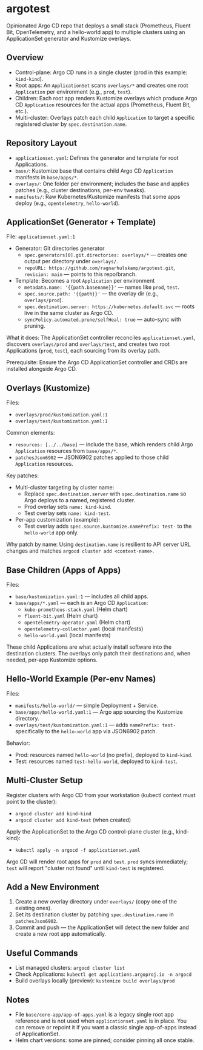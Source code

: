 # argotest

Opinionated Argo CD repo that deploys a small stack (Prometheus, Fluent Bit, OpenTelemetry, and a hello-world app) to multiple clusters using an ApplicationSet generator and Kustomize overlays.

## Overview
- Control-plane: Argo CD runs in a single cluster (prod in this example: `kind-kind`).
- Root apps: An `ApplicationSet` scans `overlays/*` and creates one root `Application` per environment (e.g., `prod`, `test`).
- Children: Each root app renders Kustomize overlays which produce Argo CD `Application` resources for the actual apps (Prometheus, Fluent Bit, etc.).
- Multi-cluster: Overlays patch each child `Application` to target a specific registered cluster by `spec.destination.name`.

## Repository Layout
- `applicationset.yaml`: Defines the generator and template for root Applications.
- `base/`: Kustomize base that contains child Argo CD `Application` manifests in `base/apps/*`.
- `overlays/`: One folder per environment; includes the base and applies patches (e.g., cluster destinations, per-env tweaks).
- `manifests/`: Raw Kubernetes/Kustomize manifests that some apps deploy (e.g., `opentelemetry`, `hello-world`).

## ApplicationSet (Generator + Template)
File: `applicationset.yaml:1`
- Generator: Git directories generator
  - `spec.generators[0].git.directories: overlays/*` — creates one output per directory under `overlays/`.
  - `repoURL: https://github.com/ragnarhulskamp/argotest.git`, `revision: main` — points to this repo/branch.
- Template: Becomes a root `Application` per environment
  - `metadata.name: '{{path.basename}}'` — names like `prod`, `test`.
  - `spec.source.path: '{{path}}'` — the overlay dir (e.g., `overlays/prod`).
  - `spec.destination.server: https://kubernetes.default.svc` — roots live in the same cluster as Argo CD.
  - `syncPolicy.automated.prune/selfHeal: true` — auto-sync with pruning.

What it does: The ApplicationSet controller reconciles `applicationset.yaml`, discovers `overlays/prod` and `overlays/test`, and creates two root Applications (`prod`, `test`), each sourcing from its overlay path.

Prerequisite: Ensure the Argo CD ApplicationSet controller and CRDs are installed alongside Argo CD.

## Overlays (Kustomize)
Files:
- `overlays/prod/kustomization.yaml:1`
- `overlays/test/kustomization.yaml:1`

Common elements:
- `resources: [../../base]` — include the base, which renders child Argo `Application` resources from `base/apps/*`.
- `patchesJson6902` — JSON6902 patches applied to those child `Application` resources.

Key patches:
- Multi-cluster targeting by cluster name:
  - Replace `spec.destination.server` with `spec.destination.name` so Argo deploys to a named, registered cluster.
  - Prod overlay sets `name: kind-kind`.
  - Test overlay sets `name: kind-test`.
- Per-app customization (example):
  - Test overlay adds `spec.source.kustomize.namePrefix: test-` to the `hello-world` app only.

Why patch by name: Using `destination.name` is resilient to API server URL changes and matches `argocd cluster add <context-name>`.

## Base Children (Apps of Apps)
Files:
- `base/kustomization.yaml:1` — includes all child apps.
- `base/apps/*.yaml` — each is an Argo CD `Application`:
  - `kube-prometheus-stack.yaml` (Helm chart)
  - `fluent-bit.yaml` (Helm chart)
  - `opentelemetry-operator.yaml` (Helm chart)
  - `opentelemetry-collector.yaml` (local manifests)
  - `hello-world.yaml` (local manifests)

These child Applications are what actually install software into the destination clusters. The overlays only patch their destinations and, when needed, per-app Kustomize options.

## Hello-World Example (Per-env Names)
Files:
- `manifests/hello-world/` — simple Deployment + Service.
- `base/apps/hello-world.yaml:1` — Argo app sourcing the Kustomize directory.
- `overlays/test/kustomization.yaml:1` — adds `namePrefix: test-` specifically to the `hello-world` app via JSON6902 patch.

Behavior:
- Prod: resources named `hello-world` (no prefix), deployed to `kind-kind`.
- Test: resources named `test-hello-world`, deployed to `kind-test`.

## Multi-Cluster Setup
Register clusters with Argo CD from your workstation (kubectl context must point to the cluster):
- `argocd cluster add kind-kind`
- `argocd cluster add kind-test` (when created)

Apply the ApplicationSet to the Argo CD control-plane cluster (e.g., kind-kind):
- `kubectl apply -n argocd -f applicationset.yaml`

Argo CD will render root apps for `prod` and `test`. `prod` syncs immediately; `test` will report "cluster not found" until `kind-test` is registered.

## Add a New Environment
1) Create a new overlay directory under `overlays/` (copy one of the existing ones).
2) Set its destination cluster by patching `spec.destination.name` in `patchesJson6902`.
3) Commit and push — the ApplicationSet will detect the new folder and create a new root app automatically.

## Useful Commands
- List managed clusters: `argocd cluster list`
- Check Applications: `kubectl get applications.argoproj.io -n argocd`
- Build overlays locally (preview): `kustomize build overlays/prod`

## Notes
- File `base/core-app/app-of-apps.yaml` is a legacy single root app reference and is not used when `applicationset.yaml` is in place. You can remove or repoint it if you want a classic single app-of-apps instead of ApplicationSet.
- Helm chart versions: some are pinned; consider pinning all once stable.
